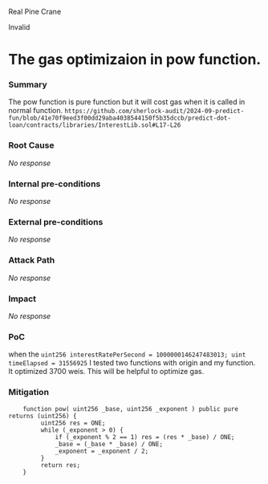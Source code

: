 Real Pine Crane

Invalid

# The gas optimizaion in pow function.

### Summary

The pow function is pure function but it will cost gas when it is called in normal function.
`https://github.com/sherlock-audit/2024-09-predict-fun/blob/41e70f9eed3f00dd29aba4038544150f5b35dccb/predict-dot-loan/contracts/libraries/InterestLib.sol#L17-L26`

### Root Cause

_No response_

### Internal pre-conditions

_No response_

### External pre-conditions

_No response_

### Attack Path

_No response_

### Impact

_No response_

### PoC

when the `uint256 interestRatePerSecond = 1000000146247483013; uint timeElapsed = 31556925` 
I tested two functions with origin and my function.
It optimized 3700 weis.
This will be helpful to optimize gas.

### Mitigation

```solidity
    function pow( uint256 _base, uint256 _exponent ) public pure returns (uint256) {
         uint256 res = ONE;
         while (_exponent > 0) {
             if (_exponent % 2 == 1) res = (res * _base) / ONE;
             _base = (_base * _base) / ONE;
             _exponent = _exponent / 2;
         }
         return res;
    }
```